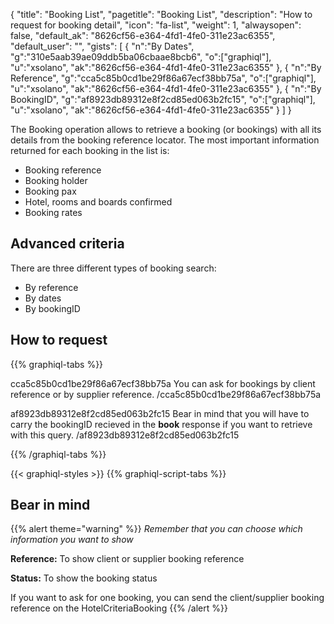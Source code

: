 {
"title": "Booking List",
"pagetitle": "Booking List",
"description": "How to request for booking detail",
"icon": "fa-list",
"weight": 1,
"alwaysopen": false,
"default_ak": "8626cf56-e364-4fd1-4fe0-311e23ac6355",
"default_user": "",
"gists": [
    {
        "n":"By Dates",
        "g":"310e5aab39ae09ddb5ba06cbaae8bcb6",
        "o":["graphiql"],
        "u":"xsolano",
        "ak":"8626cf56-e364-4fd1-4fe0-311e23ac6355"
    }, 
    {
        "n":"By Reference",
        "g":"cca5c85b0cd1be29f86a67ecf38bb75a",
        "o":["graphiql"],
        "u":"xsolano",
        "ak":"8626cf56-e364-4fd1-4fe0-311e23ac6355"
    },
    {
        "n":"By BookingID",
        "g":"af8923db89312e8f2cd85ed063b2fc15",
        "o":["graphiql"],
        "u":"xsolano",
        "ak":"8626cf56-e364-4fd1-4fe0-311e23ac6355"
    }
        ]
}

The Booking operation allows to retrieve a booking (or bookings) with all its details from the booking reference locator.
The most important information returned for each booking in the list is:
* Booking reference
* Booking holder
* Booking pax
* Hotel, rooms and boards confirmed
* Booking rates

## Advanced criteria
There are three different types of booking search:
* By reference
* By dates
* By bookingID

## How to request
{{% graphiql-tabs %}}

cca5c85b0cd1be29f86a67ecf38bb75a
You can ask for bookings by client reference or by supplier reference.
/cca5c85b0cd1be29f86a67ecf38bb75a

af8923db89312e8f2cd85ed063b2fc15
Bear in mind that you will have to carry the bookingID recieved in the **book** response if you want to retrieve with this query.
/af8923db89312e8f2cd85ed063b2fc15

{{% /graphiql-tabs %}}

{{< graphiql-styles >}}
{{% graphiql-script-tabs %}}

## Bear in mind
{{% alert theme="warning" %}}
_Remember that you can choose which information you want to show_

**Reference:** To show client or supplier booking reference

**Status:** To show the booking status

If you want to ask for one booking, you can send the client/supplier booking reference on the HotelCriteriaBooking
{{% /alert %}}